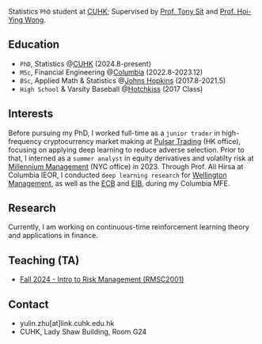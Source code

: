 Statistics `PhD` student at [CUHK](https://www.sta.cuhk.edu.hk/peoples/zhu-yulin/); Supervised by [Prof. Tony Sit](https://www.sta.cuhk.edu.hk/peoples/tonysit/) and [Prof. Hoi-Ying Wong](https://www.sta.cuhk.edu.hk/peoples/hywong/). 

## Education 
- `PhD`, Statistics @[CUHK](https://www.cuhk.edu.hk/english/index.html) (2024.8-present)
- `MSc`, Financial Engineering @[Columbia](https://www.columbia.edu) (2022.8-2023.12)
- `BSc`, Applied Math & Statistics @[Johns Hopkins](https://www.jhu.edu) (2017.8-2021.5)
- `High School` & Varsity Baseball @[Hotchkiss](https://www.hotchkiss.org/) (2017 Class)

## Interests
Before pursuing my PhD, I worked full-time as a `junior trader` in high-frequency cryptocurrency market making at [Pulsar Trading](https://www.pulsar.com) (HK office), focusing on applying deep learning to reduce adverse selection. Prior to that, I interned as a `summer analyst` in equity derivatives and volatilty risk at [Millennium Management](https://www.mlp.com) (NYC office) in 2023. Through Prof. Ali Hirsa at Columbia IEOR, I conducted `deep learning research` for [Wellington Management](https://www.wellington.com/en), as well as the [ECB](https://www.ecb.europa.eu/home/html/index.en.html) and [EIB](https://www.eib.org/en/index), during my Columbia MFE.

## Research 
Currently, I am working on continuous-time reinforcement learning theory and applications in finance. 

## Teaching (TA)
- [Fall 2024 - Intro to Risk Management (RMSC2001)](intro_rm/intro_rm.md)

## Contact
- yulin.zhu[at]link.cuhk.edu.hk
- CUHK, Lady Shaw Building, Room G24

